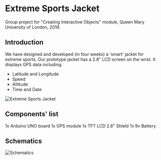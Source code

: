 # Extreme Sports Jacket
Group project for "Creating Interactive Objects" module, Queen Mary University of London, 2018.

## Introduction
We have designed and developed (in four weeks) a 'smart' jacket for extreme sports.
Our prototype jacket has a 2.8" LCD screen on the wrist.
It displays GPS data including:
- Latitude and Longitude
- Speed
- Altitude
- Time and Date

![Extreme Sports Jacket](https://i.imgur.com/Kn8pkNF.jpg)

## Components' list

1x Arduino UNO board
1x GPS module
1x TFT LCD 2.8" Shield
1x 9v Battery

## Schematics
![Schematics](https://i.imgur.com/shB4eEl.png)
